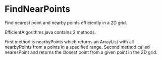 # FindNearPoints
Find nearest point and nearby points efficiently in a 2D grid. 

EfficientAlgorithms.java contains 2 methods.

First method is nearbyPoints which returns an ArrayList with all nearbyPoints from a points in a specified range.
Second method called nearesPoint and returns the closest point from a given point in the 2D grid.


